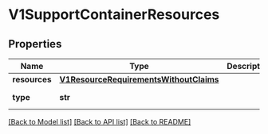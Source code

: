 # V1SupportContainerResources

## Properties
Name | Type | Description | Notes
------------ | ------------- | ------------- | -------------
**resources** | [**V1ResourceRequirementsWithoutClaims**](V1ResourceRequirementsWithoutClaims.md) |  | 
**type** | **str** |  | [default to '']

[[Back to Model list]](../README.md#documentation-for-models) [[Back to API list]](../README.md#documentation-for-api-endpoints) [[Back to README]](../README.md)


